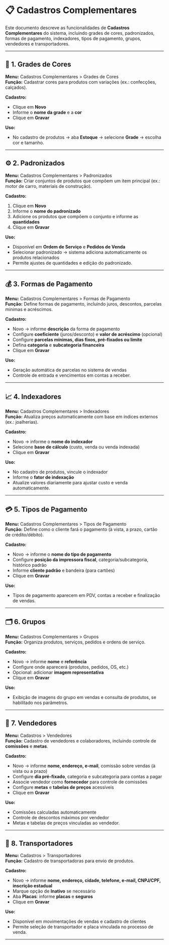 # 📋 Cadastros Complementares

Este documento descreve as funcionalidades de **Cadastros Complementares** do sistema, incluindo grades de cores, padronizados, formas de pagamento, indexadores, tipos de pagamento, grupos, vendedores e transportadores.

---

## 🎨 1. Grades de Cores
**Menu:** Cadastros Complementares > Grades de Cores  
**Função:** Cadastrar cores para produtos com variações (ex.: confecções, calçados).

**Cadastro:**  
- Clique em **Novo**  
- Informe o **nome da grade** e a **cor**  
- Clique em **Gravar**  

**Uso:**  
- No cadastro de produtos → aba **Estoque** → selecione **Grade** → escolha cor e tamanho.

---

## ⚙️ 2. Padronizados
**Menu:** Cadastros Complementares > Padronizados  
**Função:** Criar conjuntos de produtos que compõem um item principal (ex.: motor de carro, materiais de construção).

**Cadastro:**  
1. Clique em **Novo**  
2. Informe o **nome do padronizado**  
3. Adicione os produtos que compõem o conjunto e informe as **quantidades**  
4. Clique em **Gravar**

**Uso:**  
- Disponível em **Ordem de Serviço** e **Pedidos de Venda**  
- Selecionar padronizado → sistema adiciona automaticamente os produtos relacionados  
- Permite ajustes de quantidades e edição do padronizado.

---

## 💰 3. Formas de Pagamento
**Menu:** Cadastros Complementares > Formas de Pagamento  
**Função:** Define formas de pagamento, incluindo juros, descontos, parcelas mínimas e acréscimos.

**Cadastro:**  
- Novo → informe **descrição** da forma de pagamento  
- Configure **coeficiente** (juros/desconto) e **valor de acréscimo** (opcional)  
- Configure **parcelas mínimas, dias fixos, pré-fixados ou limite**  
- Defina **categoria** e **subcategoria financeira**  
- Clique em **Gravar**  

**Uso:**  
- Geração automática de parcelas no sistema de vendas  
- Controle de entrada e vencimentos em contas a receber.

---

## 📈 4. Indexadores
**Menu:** Cadastros Complementares > Indexadores  
**Função:** Atualiza preços automaticamente com base em índices externos (ex.: joalherias).

**Cadastro:**  
- Novo → informe o **nome do indexador**  
- Selecione **base de cálculo** (custo, venda ou venda indexada)  
- Clique em **Gravar**  

**Uso:**  
- No cadastro de produtos, vincule o indexador  
- Informe o **fator de indexação**  
- Atualize valores diariamente para ajustar custo e venda automaticamente.

---

## 💳 5. Tipos de Pagamento
**Menu:** Cadastros Complementares > Tipos de Pagamento  
**Função:** Define como o cliente fará o pagamento (à vista, a prazo, cartão de crédito/débito).

**Cadastro:**  
- Novo → informe o **nome do tipo de pagamento**  
- Configure **posição da impressora fiscal**, categoria/subcategoria, histórico padrão  
- Informe **cliente padrão** e bandeira (para cartões)  
- Clique em **Gravar**

**Uso:**  
- Tipos de pagamento aparecem em PDV, contas a receber e finalização de vendas.

---

## 🗂️ 6. Grupos
**Menu:** Cadastros Complementares > Grupos  
**Função:** Organiza produtos, serviços, pedidos e ordens de serviço.

**Cadastro:**  
- Novo → informe **nome** e **referência**  
- Configure onde aparecerá (produtos, pedidos, OS, etc.)  
- Opcional: adicionar **imagem representativa**  
- Clique em **Gravar**

**Uso:**  
- Exibição de imagens do grupo em vendas e consulta de produtos, se habilitado nos parâmetros.

---

## 👤 7. Vendedores
**Menu:** Cadastros > Vendedores  
**Função:** Cadastro de vendedores e colaboradores, incluindo controle de **comissões** e **metas**.

**Cadastro:**  
- Novo → informe **nome, endereço, e-mail**, comissão sobre vendas (à vista ou a prazo)  
- Configure **dia pré-fixado**, categoria e subcategoria para contas a pagar  
- Associe vendedor como **fornecedor** para controle de comissões  
- Configure **metas** e **tabelas de preços** acessíveis  
- Clique em **Gravar**

**Uso:**  
- Comissões calculadas automaticamente  
- Controle de descontos máximos por vendedor  
- Metas e tabelas de preços vinculadas ao vendedor.

---

## 🚚 8. Transportadores
**Menu:** Cadastros > Transportadores  
**Função:** Cadastro de transportadoras para envio de produtos.

**Cadastro:**  
- Novo → informe **nome, endereço, cidade, telefone, e-mail, CNPJ/CPF, inscrição estadual**  
- Marque opção de **Inativo** se necessário  
- Aba **Placas**: informe **placas** e **seguros**  
- Clique em **Gravar**

**Uso:**  
- Disponível em movimentações de vendas e cadastro de clientes  
- Permite seleção de transportador e placa vinculada no processo de venda.

---
